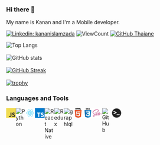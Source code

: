 ### Hi there 👋
My name is Kanan and I'm a Mobile developer.

[![Linkedin: kananislamzada](https://img.shields.io/badge/-kananislamzada-blue?style=flat-square&logo=Linkedin&logoColor=white&link=https://https://www.linkedin.com/in/kananislamzada/)](https://www.linkedin.com/in/kananislamzada/)    ![ViewCount](https://komarev.com/ghpvc/?username=kananislamzada&color=1A4730)
[![GitHub Thaiane](https://img.shields.io/github/followers/KananIslamzada?label=follow&style=social)](https://github.com/KananIslamzada)

![Top Langs](https://github-readme-stats.vercel.app/api/top-langs/?username=KananIslamzada&layout=compact&theme=gotham&custom_title=Statistics)<br><br>
![GitHub stats](https://github-readme-stats.vercel.app/api?username=KananIslamzada&show_icons=true&hide_title=true&count_private=true&include_all_commits=true&count_private=true&theme=gotham)<br><br>
[![GitHub Streak](https://github-readme-streak-stats.herokuapp.com/?user=KananIslamzada&theme=dark)](https://git.io/streak-stats)<br><br>
[![trophy](https://github-profile-trophy.vercel.app/?username=KananIslamzada&theme=onedark&margin-w=5&rank=C,B,A,AA,AAA,S,SS,SSS&)](https://github.com/ryo-ma/github-profile-trophy)<br>

### Languages and Tools

<img align="left" alt="JavaScript" width="26px" src="https://raw.githubusercontent.com/github/explore/80688e429a7d4ef2fca1e82350fe8e3517d3494d/topics/javascript/javascript.png" />
<img align="left" alt="Python" width="26px" src="https://upload.wikimedia.org/wikipedia/commons/thumb/c/c3/Python-logo-notext.svg/2048px-Python-logo-notext.svg.png" />
<img align="left" alt="React" width="26px" src="https://raw.githubusercontent.com/github/explore/80688e429a7d4ef2fca1e82350fe8e3517d3494d/topics/react/react.png" />
<img align="left" alt="typescript" width="26px" src="https://raw.githubusercontent.com/github/explore/80688e429a7d4ef2fca1e82350fe8e3517d3494d/topics/typescript/typescript.png" />
<img align="left" alt="React Native" width="26px" src="https://seeklogo.com/images/R/react-native-logo-221C671C70-seeklogo.com.png" />
<img align="left" alt="Redux" width="26px" src="https://seeklogo.com/images/R/redux-logo-9CA6836C12-seeklogo.com.png" />
<img align="left" alt="graphlql" width="26px" src="https://upload.wikimedia.org/wikipedia/commons/thumb/1/17/GraphQL_Logo.svg/2048px-GraphQL_Logo.svg.png" />
<img align="left" alt="HTML5" width="26px" src="https://raw.githubusercontent.com/github/explore/80688e429a7d4ef2fca1e82350fe8e3517d3494d/topics/html/html.png" />
<img align="left" alt="CSS3" width="26px" src="https://raw.githubusercontent.com/github/explore/80688e429a7d4ef2fca1e82350fe8e3517d3494d/topics/css/css.png" />
<img align="left" alt="Sass" width="26px" src="https://raw.githubusercontent.com/github/explore/80688e429a7d4ef2fca1e82350fe8e3517d3494d/topics/sass/sass.png" />
<img align="left" alt="GitHub" width="26px" src="https://github.githubassets.com/images/modules/logos_page/GitHub-Mark.png" />
<img align="left" alt="Terminal" width="26px" src="https://raw.githubusercontent.com/github/explore/80688e429a7d4ef2fca1e82350fe8e3517d3494d/topics/terminal/terminal.png" />
